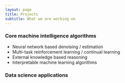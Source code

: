 ```yaml
---
layout: page
title: Projects
subtitle: What we are working on
---
```



### Core machine intelligence algorithms
- Neural network based denoising / estimation
- Multi-task reinforcement learning / continual learning
- External knowledge based reasoning
- Interpretable machine learning algorithms

### Data science applications
